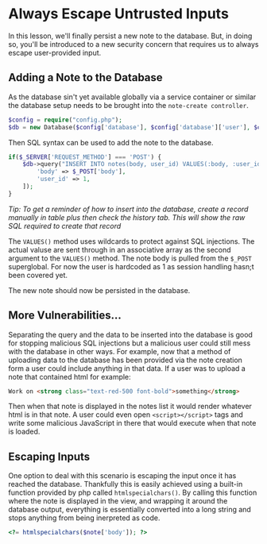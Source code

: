 # Always Escape Untrusted Inputs

In this lesson, we'll finally persist a new note to the database. But, in doing so, you'll be introduced to a new security concern that requires us to always escape user-provided input.

## Adding a Note to the Database
As the database sin't yet available globally via a service container or similar the database setup needs to be brought into the `note-create controller`. 

```php
$config = require("config.php");
$db = new Database($config['database'], $config['database']['user'], $config['database']['password']);
```

Then SQL syntax can be used to add the note to the database.

```php
if($_SERVER['REQUEST_METHOD'] === 'POST') {
    $db->query("INSERT INTO notes(body, user_id) VALUES(:body, :user_id)", [
        'body' => $_POST['body'],
        'user_id' => 1,
    ]);
}
```
*Tip: To get a reminder of how to insert into the database, create a record manually in table plus then check the history tab. This will show the raw SQL required to create that record*

The `VALUES()` method uses wildcards to protect against SQL injections. The actual valuse are sent through in an associative array as the second argument to the `VALUES()` method. The note body is pulled from the `$_POST` superglobal. For now the user is hardcoded as 1 as session handling hasn;t been covered yet.

The new note should now be persisted in the database.

## More Vulnerabilities...
Separating the query and the data to be inserted into the database is good for stopping malicious SQL injections but a malicious user could still mess with the database in other ways. For example, now that a method of uploading data to the database has been provided via the note creation form a user could include anything in that data. If a user was to upload a note that contained html for example:

```html
Work on <strong class="text-red-500 font-bold">something</strong>
```

Then when that note is displayed in the notes list it would render whatever html is in that note. A user could even open `<script></script>` tags and write some malicious JavaScript in there that would execute when that note is loaded.

## Escaping Inputs
One option to deal with this scenario is escaping the input once it has reached the database. Thankfully this is easily achieved using a built-in function provided by php called `htmlspecialchars()`. By calling this function where the note is displayed in the view, and wrapping it around the database output, everything is essentially converted into a long string and stops anything from being inerpreted as code.

```php
<?= htmlspecialchars($note['body']); ?>
```